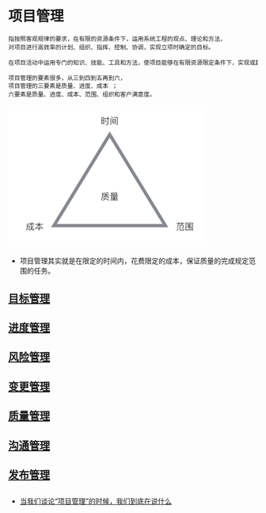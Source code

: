 # 项目管理
```md
指按照客观规律的要求，在有限的资源条件下，运⽤系统工程的观点、理论和⽅法，
对项⽬进⾏高效率的计划、组织、指挥、控制、协调，实现⽴项时确定的⽬标。
```
```md
在项目活动中运用专门的知识、技能、工具和方法，使项目能够在有限资源限定条件下，实现或超过设定的需求和期望的过程。
```
```md
项⽬管理的要素很多，从三到四到五再到六，
项⽬管理的三要素是质量、进度、成本 ；
六要素是质量、进度、成本、范围、组织和客户满意度。
```
![](_pic/PM.png)
* 项目管理其实就是在限定的时间内，花费限定的成本，保证质量的完成规定范围的任务。

## [目标管理]()
## [进度管理](Progress.md)
## [风险管理](Risk.md)
## [变更管理]()
## [质量管理]()
## [沟通管理]()
## [发布管理]()

## 
* [当我们谈论“项目管理”的时候，我们到底在说什么](https://www.atatech.org/articles/78998)
